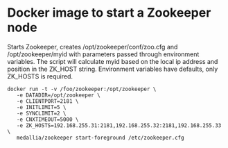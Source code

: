 # Docker image to start a Zookeeper  node

Starts Zookeeper, creates  /opt/zookeeper/conf/zoo.cfg and /opt/zookeeper/myid with parameters passed through environment variables.
The script will calculate myid based on the local ip address and position in the ZK_HOST string.
Environment variables have defaults, only ZK_HOSTS is required.

    docker run -t -v /foo/zookeeper:/opt/zookeeper \ 
       -e DATADIR=/opt/zookeeper \
       -e CLIENTPORT=2181 \
       -e INITLIMIT=5 \
       -e SYNCLIMIT=2 \
       -e CNXTIMEOUT=5000 \
       -e ZK_HOSTS=192.168.255.31:2181,192.168.255.32:2181,192.168.255.33 \
       medallia/zookeeper start-foreground /etc/zookeeper.cfg



